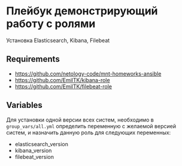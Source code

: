 Плейбук демонстрирующий работу с ролями
=========

Установка Elasticsearch, Kibana, Filebeat

Requirements
------------

  * https://github.com/netology-code/mnt-homeworks-ansible
  * https://github.com/EmilTK/kibana-role
  * https://github.com/EmilTK/filebeat-role

Variables
--------------

  Для установки одной версии всех систем, необходимо в `group_vars/all.yml` определить переменную с желаемой версией систем, и назначить данную роль для следующих переменных:

  * elasticsearch_version
  * kibana_version
  * filebeat_version
